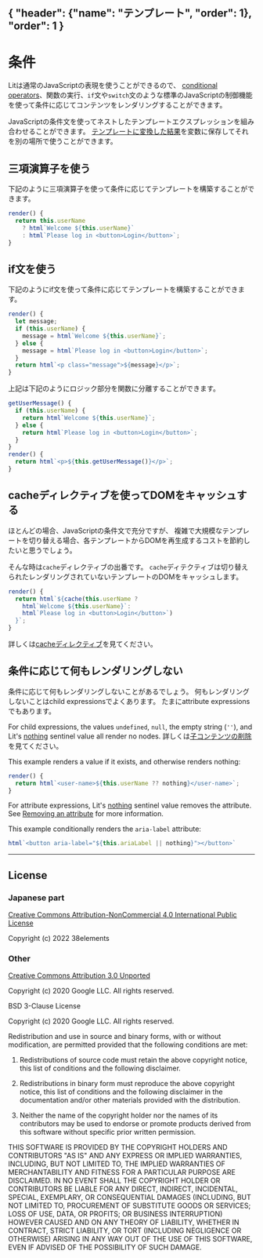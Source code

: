 { "header": {"name": "テンプレート", "order": 1}, "order": 1 }
---
# 条件

Litは通常のJavaScriptの表現を使うことができるので、
[conditional operators](https://developer.mozilla.org/en-US/docs/Web/JavaScript/Reference/Operators/Conditional_Operator)、関数の実行、`if`文や`switch`文のような標準のJavaScriptの制御機能を使って条件に応じてコンテンツをレンダリングすることができます。

JavaScriptの条件文を使ってネストしたテンプレートエクスプレッションを組み合わせることができます。
[テンプレートに変換した結果](https://lit.dev/docs/api/templates/#TemplateResult)を変数に保存してそれを別の場所で使うことができます。

## 三項演算子を使う

下記のように三項演算子を使って条件に応じてテンプレートを構築することができます。

```ts
render() {
  return this.userName
    ? html`Welcome ${this.userName}`
    : html`Please log in <button>Login</button>`;
}
```

## if文を使う

下記のようにif文を使って条件に応じてテンプレートを構築することができます。

```ts
render() {
  let message;
  if (this.userName) {
    message = html`Welcome ${this.userName}`;
  } else {
    message = html`Please log in <button>Login</button>`;
  }
  return html`<p class="message">${message}</p>`;
}
```

上記は下記のようにロジック部分を関数に分離することができます。

```ts
getUserMessage() {
  if (this.userName) {
    return html`Welcome ${this.userName}`;
  } else {
    return html`Please log in <button>Login</button>`;
  }
}
render() {
  return html`<p>${this.getUserMessage()}</p>`;
}
```

## cacheディレクティブを使ってDOMをキャッシュする

ほとんどの場合、JavaScriptの条件文で充分ですが、
複雑で大規模なテンプレートを切り替える場合、各テンプレートからDOMを再生成するコストを節約したいと思うでしょう。

そんな時は`cache`ディレクティブの出番です。
`cache`ディテクティブは切り替えられたレンダリングされていないテンプレートのDOMをキャッシュします。

```ts
render() {
  return html`${cache(this.userName ?
    html`Welcome ${this.userName}`:
    html`Please log in <button>Login</button>`)
  }`;
}
```

詳しくは[cacheディレクティブ](https://japanese-document.github.io/lit/templates-directives.html#cache)を見てください。

## 条件に応じて何もレンダリングしない

条件に応じて何もレンダリングしないことがあるでしょう。
何もレンダリングしないことはchild expressionsでよくあります。
たまにattribute expressionsでもあります。

For child expressions, the values `undefined`, `null`, the empty string (`''`), and Lit's [nothing](https://japanese-document.github.io/lit/api-templates.html#nothing__symbol) sentinel value all render no nodes.
詳しくは[子コンテンツの削除](https://japanese-document.github.io/lit/templates-expressions.html#子コンテンツの削除)を見てください。

This example renders a value if it exists, and otherwise renders nothing:

```ts
render() {
  return html`<user-name>${this.userName ?? nothing}</user-name>`;
}
```

For attribute expressions, Lit's [nothing](https://japanese-document.github.io/lit/api-templates.html#nothing__symbol) sentinel value removes the attribute.
See [Removing an attribute](https://japanese-document.github.io/lit/templates-expressions.html#属性の削除) for more information.

This example conditionally renders the `aria-label` attribute:

```ts
html`<button aria-label="${this.ariaLabel || nothing}"></button>`
```

---

## License

### Japanese part

[Creative Commons Attribution-NonCommercial 4.0 International Public License](https://creativecommons.org/licenses/by-nc/4.0/legalcode)

Copyright (c) 2022 38elements

### Other

[Creative Commons Attribution 3.0 Unported](https://creativecommons.org/licenses/by/3.0/deed.en)

Copyright (c) 2020 Google LLC. All rights reserved.

BSD 3-Clause License

Copyright (c) 2020 Google LLC. All rights reserved.

Redistribution and use in source and binary forms, with or without
modification, are permitted provided that the following conditions are met:

1. Redistributions of source code must retain the above copyright notice, this
   list of conditions and the following disclaimer.

2. Redistributions in binary form must reproduce the above copyright notice,
   this list of conditions and the following disclaimer in the documentation
   and/or other materials provided with the distribution.

3. Neither the name of the copyright holder nor the names of its
   contributors may be used to endorse or promote products derived from
   this software without specific prior written permission.

THIS SOFTWARE IS PROVIDED BY THE COPYRIGHT HOLDERS AND CONTRIBUTORS "AS IS"
AND ANY EXPRESS OR IMPLIED WARRANTIES, INCLUDING, BUT NOT LIMITED TO, THE
IMPLIED WARRANTIES OF MERCHANTABILITY AND FITNESS FOR A PARTICULAR PURPOSE ARE
DISCLAIMED. IN NO EVENT SHALL THE COPYRIGHT HOLDER OR CONTRIBUTORS BE LIABLE
FOR ANY DIRECT, INDIRECT, INCIDENTAL, SPECIAL, EXEMPLARY, OR CONSEQUENTIAL
DAMAGES (INCLUDING, BUT NOT LIMITED TO, PROCUREMENT OF SUBSTITUTE GOODS OR
SERVICES; LOSS OF USE, DATA, OR PROFITS; OR BUSINESS INTERRUPTION) HOWEVER
CAUSED AND ON ANY THEORY OF LIABILITY, WHETHER IN CONTRACT, STRICT LIABILITY,
OR TORT (INCLUDING NEGLIGENCE OR OTHERWISE) ARISING IN ANY WAY OUT OF THE USE
OF THIS SOFTWARE, EVEN IF ADVISED OF THE POSSIBILITY OF SUCH DAMAGE.